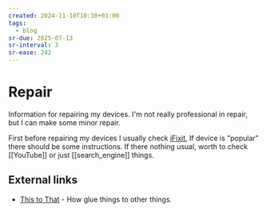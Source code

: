 ```yaml
---
created: 2024-11-10T10:10+03:00
tags:
  - blog
sr-due: 2025-07-13
sr-interval: 3
sr-ease: 242
---
```


# Repair

Information for repairing my devices. I'm not really professional in repair, but
I can make some minor repair.

First before repairing my devices I usually check
[iFixit](https://www.ifixit.com/), If device is "popular" there should be some
instructions. If there nothing usual, worth to check [[YouTube]] or just
[[search_engine]] things.

## External links

- [This to That](http://www.thistothat.com/) - How glue things to other things.
